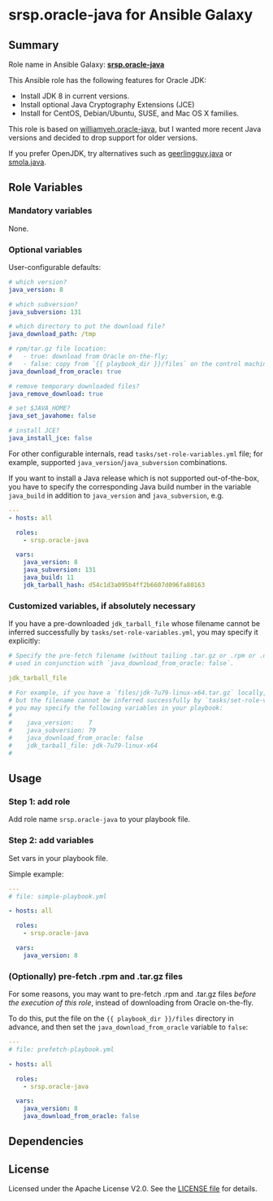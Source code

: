 
srsp.oracle-java for Ansible Galaxy
============


## Summary

Role name in Ansible Galaxy: **[srsp.oracle-java](https://galaxy.ansible.com/srsp/oracle-java/)**

This Ansible role has the following features for Oracle JDK:

 - Install JDK 8 in current versions.
 - Install optional Java Cryptography Extensions (JCE)
 - Install for CentOS, Debian/Ubuntu, SUSE, and Mac OS X families.
 
This role is based on [williamyeh.oracle-java](https://github.com/William-Yeh/ansible-oracle-java), but I wanted more recent Java versions and decided to drop support for older versions.

If you prefer OpenJDK, try alternatives such as [geerlingguy.java](https://galaxy.ansible.com/geerlingguy/java/) or [smola.java](https://galaxy.ansible.com/smola/java/).


## Role Variables

### Mandatory variables

None.

### Optional variables


User-configurable defaults:

```yaml
# which version?
java_version: 8

# which subversion?
java_subversion: 131

# which directory to put the download file?
java_download_path: /tmp

# rpm/tar.gz file location:
#   - true: download from Oracle on-the-fly;
#   - false: copy from `{{ playbook_dir }}/files` on the control machine.
java_download_from_oracle: true

# remove temporary downloaded files?
java_remove_download: true

# set $JAVA_HOME?
java_set_javahome: false

# install JCE?
java_install_jce: false
```

For other configurable internals, read `tasks/set-role-variables.yml` file; for example, supported `java_version`/`java_subversion` combinations.

If you want to install a Java release which is not supported out-of-the-box, you have to specify the corresponding Java build number in the variable `java_build` in addition to `java_version` and `java_subversion`, e.g.

```yaml
---
- hosts: all

  roles:
    - srsp.oracle-java

  vars:
    java_version: 8
    java_subversion: 131
    java_build: 11
    jdk_tarball_hash: d54c1d3a095b4ff2b6607d096fa80163
```


### Customized variables, if absolutely necessary

If you have a pre-downloaded `jdk_tarball_file` whose filename cannot be inferred successfully by `tasks/set-role-variables.yml`, you may specify it explicitly: 

```yaml
# Specify the pre-fetch filename (without tailing .tar.gz or .rpm or .dmg);
# used in conjunction with `java_download_from_oracle: false`.

jdk_tarball_file

# For example, if you have a `files/jdk-7u79-linux-x64.tar.gz` locally,
# but the filename cannot be inferred successfully by `tasks/set-role-variables.yml`,
# you may specify the following variables in your playbook:
#
#    java_version:    7
#    java_subversion: 79
#    java_download_from_oracle: false
#    jdk_tarball_file: jdk-7u79-linux-x64
#
```


## Usage


### Step 1: add role

Add role name `srsp.oracle-java` to your playbook file.


### Step 2: add variables

Set vars in your playbook file.

Simple example:

```yaml
---
# file: simple-playbook.yml

- hosts: all

  roles:
    - srsp.oracle-java

  vars:
    java_version: 8
```


### (Optionally) pre-fetch .rpm and .tar.gz files

For some reasons, you may want to pre-fetch .rpm and .tar.gz files *before the execution of this role*, instead of downloading from Oracle on-the-fly.

To do this, put the file on the `{{ playbook_dir }}/files` directory in advance, and then set the `java_download_from_oracle` variable to `false`:

```yaml
---
# file: prefetch-playbook.yml

- hosts: all

  roles:
    - srsp.oracle-java

  vars:
    java_version: 8
    java_download_from_oracle: false
```






## Dependencies


## License

Licensed under the Apache License V2.0. See the [LICENSE file](LICENSE) for details.

